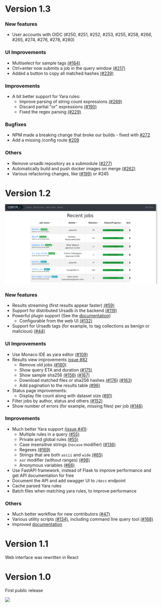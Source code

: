 # Version 1.3

### New features

- User accounts with OIDC (#250, #251, #252, #253, #255, #258, #266, #265, #274, #276, #278, #280)

### UI Improvements

- Multiselect for sample tags [(#164)](https://github.com/CERT-Polska/mquery/pull/164)
- Ctrl+enter now submits a job in the query window [(#217)](https://github.com/CERT-Polska/mquery/pull/217)
- Added a button to copy all matched hashes [(#239)](https://github.com/CERT-Polska/mquery/pull/239)

### Improvements

- A bit better support for Yara rules:
    - Improve parsing of string count expressions [(#269)](https://github.com/CERT-Polska/mquery/pull/269)
    - Discard partial "or" expressions [(#190)](https://github.com/CERT-Polska/mquery/pull/190)
    - Fixed the regex parsing [(#229)](https://github.com/CERT-Polska/mquery/pull/229)

### Bugfixes

- NPM made a breaking change that broke our builds - fixed with [#272](https://github.com/CERT-Polska/mquery/pull/66)
- Add a missing /config route [#209](https://github.com/CERT-Polska/mquery/pull/209)

### Others

- Remove ursadb repository as a submodule [(#277)](https://github.com/CERT-Polska/mquery/pull/277)
- Automatically build and push docker images on merge [(#262)](https://github.com/CERT-Polska/mquery/pull/262)
- Various refactoring changes, like [(#199)](https://github.com/CERT-Polska/mquery/pull/199) or #245

# Version 1.2

![](./docs/interface-v1.2.gif)

### New features

- Results streaming (first results appear faster) [(#59)](https://github.com/CERT-Polska/mquery/pull/59)
- Support for distributed Ursadb in the backend [(#119)](https://github.com/CERT-Polska/mquery/pull/119)
- Powerful plugin support (See the [documentation](./docs/plugins.md))
    - Configurable from the web UI [(#132)](https://github.com/CERT-Polska/mquery/pull/132)
- Support for Ursadb tags (for example, to tag collections as benign or malicious) [(#44)](https://github.com/CERT-Polska/mquery/pull/44)

### UI Improvements

- Use Monaco IDE as yara editor [(#109)](https://github.com/CERT-Polska/mquery/pull/#109)
- Results view improvements [issue #82](https://github.com/CERT-Polska/mquery/issues/82)
    - Remove old jobs [(#180)](https://github.com/CERT-Polska/mquery/pull/#180)
    - Show query ETA and duration [(#175)](https://github.com/CERT-Polska/mquery/pull/175)
    - Show sample sha256 [(#156)](https://github.com/CERT-Polska/mquery/pull/156) [(#167)](https://github.com/CERT-Polska/mquery/pull/167)
    - Download matched files or sha256 hashes [(#176)](https://github.com/CERT-Polska/mquery/pull/#176) [(#163)](https://github.com/CERT-Polska/mquery/pull/#163)
    - Add pagination to the results table [(#96)](https://github.com/CERT-Polska/mquery/pull/#96)
- Status page improvements:
    - Display file count along with dataset size [(#91)](https://github.com/CERT-Polska/mquery/pull/#91)
- Filter jobs by author, status and others [(#152)](https://github.com/CERT-Polska/mquery/pull/#152)
- Show number of errors (for example, missing files) per job [(#148)](https://github.com/CERT-Polska/mquery/pull/#148)

### Improvements

- Much better Yara support [(issue #41)](https://github.com/CERT-Polska/mquery/issues/41):
    - Multiple rules in a query [(#55)](https://github.com/CERT-Polska/mquery/pull/55)
    - Private and global rules [(#55)](https://github.com/CERT-Polska/mquery/pull/55)
    - Case insensitive strings (`nocase` modifier) [(#136)](https://github.com/CERT-Polska/mquery/pull/136)
    - Regexes [(#169)](https://github.com/CERT-Polska/mquery/pull/169)
    - Strings that are both `ascii` and `wide` [(#65)](https://github.com/CERT-Polska/mquery/pull/65)
    - `xor` modifier (without ranges) [(#98)](https://github.com/CERT-Polska/mquery/pull/98)
    - Anonymous variables [(#66)](https://github.com/CERT-Polska/mquery/pull/66)
- Use FastAPI framework, instead of Flask to improve performance and get API documentation for free
- Document the API and add swagger UI to `/docs` endpoint
- Cache parsed Yara rules
- Batch files when matching yara rules, to improve performance

### Others

- Much better workflow for new contributors [(#47)](https://github.com/CERT-Polska/mquery/pull/47)
- Various utility scripts [(#134)](https://github.com/CERT-Polska/mquery/pull/134/), including
    command line query tool [(#168)](https://github.com/CERT-Polska/mquery/pull/168)
- Improved [documentation](https://cert-polska.github.io/mquery/)

# Version 1.1

Web interface was rewritten in React

# Version 1.0

First public release

![](./docs/mquery-web-ui.gif)
